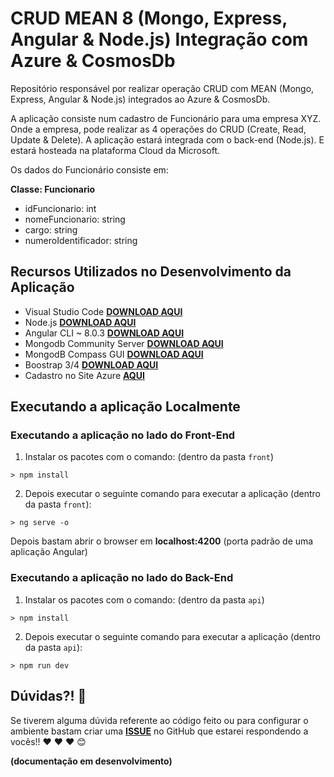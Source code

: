 # CRUD MEAN 8 (Mongo, Express, Angular & Node.js) Integração com Azure & CosmosDb

Repositório responsável por realizar operação CRUD com MEAN (Mongo, Express, Angular & Node.js) integrados ao Azure & CosmosDb.

A aplicação consiste num cadastro de Funcionário para uma empresa XYZ. Onde a empresa, pode realizar as 4 operações do CRUD (Create, Read, Update & Delete). A aplicação estará integrada com o back-end (Node.js). E estará hosteada na plataforma Cloud da Microsoft.

Os dados do Funcionário consiste em:

**Classe: Funcionario**

+ idFuncionario: int
+ nomeFuncionario: string
+ cargo: string
+ numeroIdentificador: string

## Recursos Utilizados no Desenvolvimento da Aplicação

- Visual Studio Code **[DOWNLOAD AQUI](https://code.visualstudio.com/?WT.mc_id=javascript-0000-gllemos)**
- Node.js **[DOWNLOAD AQUI](https://nodejs.org/en/)**
- Angular CLI ~ 8.0.3 **[DOWNLOAD AQUI](https://angular.io/)**
- Mongodb Community Server **[DOWNLOAD AQUI](https://www.mongodb.com/download-center/community)**
- MongodB Compass GUI **[DOWNLOAD AQUI](https://www.mongodb.com/download-center/compass)**
- Boostrap 3/4 **[DOWNLOAD AQUI](https://getbootstrap.com/docs/3.3/)**
- Cadastro no Site Azure **[AQUI](https://azure.microsoft.com/features/azure-portal/?WT.mc_id=javascript-0000-gllemos)**

## Executando a aplicação Localmente

### Executando a aplicação no lado do Front-End

1) Instalar os pacotes com o comando: (dentro da pasta `front`)

``` 
> npm install
```

2) Depois executar o seguinte comando para executar a aplicação (dentro da pasta `front`):

```
> ng serve -o
```

Depois bastam abrir o browser em **localhost:4200** (porta padrão de uma aplicação Angular)

### Executando a aplicação no lado do Back-End

1) Instalar os pacotes com o comando: (dentro da pasta `api`)

``` 
> npm install
```

2) Depois executar o seguinte comando para executar a aplicação (dentro da pasta `api`):

```
> npm run dev
```

## Dúvidas?! :triangular_flag_on_post:

Se tiverem alguma dúvida referente ao código feito ou para configurar o ambiente bastam criar uma **[ISSUE](https://github.com/glaucia86/crud-mean-azure-cosmosdb/issues)** no GitHub que estarei respondendo a vocês!! :heart: :heart: :heart: :blush:

**(documentação em desenvolvimento)**